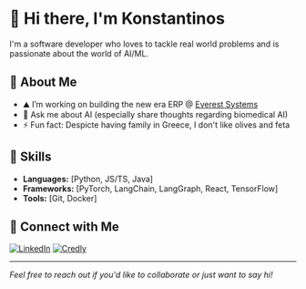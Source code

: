 # 👋 Hi there, I'm Konstantinos

I'm a software developer who loves to tackle real world problems and is passionate about the world of AI/ML.

## 🚀 About Me

- ⛰️ I’m working on building the new era ERP @ [Everest Systems](https://www.everest-systems.com/)
- 💬 Ask me about AI (especially share thoughts regarding biomedical AI)
- ⚡ Fun fact: Despicte having family in Greece, I don't like olives and feta 

## 🔧 Skills

- **Languages:** [Python, JS/TS, Java]
- **Frameworks:** [PyTorch, LangChain, LangGraph, React, TensorFlow]
- **Tools:** [Git, Docker]

## 🔗 Connect with Me

[![LinkedIn](https://img.shields.io/badge/-LinkedIn-0e76a8?style=flat&logo=Linkedin&logoColor=white)](https://www.linkedin.com/in/konstantinos-papa-a70b05149/)
[![Credly](https://img.shields.io/badge/Credly-Credly?style=flat&logo=Credly&logoColor=white&labelColor=orange&color=orange)]([https://www.linkedin.com/in/konstantinos-papa-a70b05149/](https://www.credly.com/users/konsti_papa))

---

*Feel free to reach out if you'd like to collaborate or just want to say hi!*

